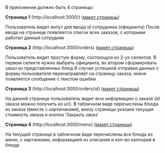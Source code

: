 В приложении должно быть 4 страницы: 

**Страница 1** (http://localhost:3000/) ([макет страницы](misc/images/main_page.png))
 
 Пользователь видит инпут для ввода id сотрудника (официанта)
 После ввода на странице появляется список всех заказов, с которыми работал данный сотрудник

**Страница 2** (http://localhost:3000/orders) ([макет страницы](misc/images/orders_page.png))

 Пользователь видит простую форму, состоющую из 2-ух селектов. В первом селекте нужно выбрать официанта, во втором сформировать заказ из представленных блюд
 В случае успешной отправки данных с формы пользователя перенаправляет на страницу заказа, иначе появляется сообщение с текстом ошибки


**Страница 3** (http://localhost:3000/orders/id) ([макет страницы](misc/images/order_page.png))
 
 На данной странице пользователь видит всю информацию о заказе (id заказа можно получить из uri). В табличном виде перечислены блюда из заказа (вместе с картинаками), внизу страницы указана текущая стоимость заказа и кнопка ‘Закрыть заказ’

**Страница 4** (http://localhost:3000/menu)  ([макет страницы](misc/images/menu_page.png))

  На текущей странице в табличном виде перечислены все блюда из меню, с картинками, информацией из описания и кол-во каллорий в блюде

